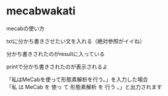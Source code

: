 # mecabwakati
mecabの使い方

 txtに分かち書きさせたい文を入れる（絶対参照がイイね）


 分かち書きされたのがresultに入っている
 
 
 printで分かち書きされたのが表示されるよ




「私はMeCabを使って形態素解析を行う。」を入力した場合  
「私 は MeCab を 使っ て 形態素解析 を 行う 。」と出力されます
